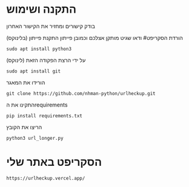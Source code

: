 # התקנה ושימוש
בודק קישורים ומחזיר את הקישור האחרון

הורדת הסקריפט#
ודאו שגיט מותקן אצלכם וכמובן פייתון
התקנת פייתון (בלינוקס)
```
sudo apt install python3
```
על ידי הרצת הפקודה הזאת (לינוקס)

```
sudo apt install git
```

הורידו את המאגר
```
git clone https://github.com/nhman-python/urlheckup.git
```
התקינו את הrequirements
```
pip install requirements.txt
```
הריצו את הקובץ
```
python3 url_longer.py
```

# הסקריפט באתר שלי
```
https://urlheckup.vercel.app/
```

